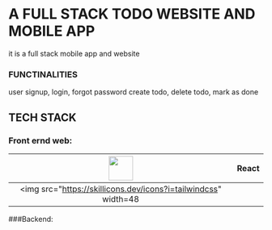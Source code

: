 # A FULL STACK TODO WEBSITE AND MOBILE APP
it is a full stack mobile app and website
### FUNCTINALITIES
user signup, login, forgot password
create todo, delete todo, mark as done
## TECH STACK
### Front ernd web: 
| <img src="https://skillicons.dev/icons?i=react" width=48 />    | React |
|:--------------------------------------------------------------:|:-----:|
| <img src="https://skillicons.dev/icons?i=tailwindcss" width=48 |       |
###Backend: 
